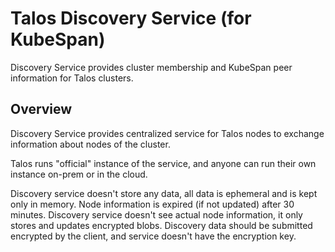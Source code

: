 # Talos Discovery Service (for KubeSpan)

Discovery Service provides cluster membership and KubeSpan peer information for Talos clusters.

## Overview

Discovery Service provides centralized service for Talos nodes to exchange information about nodes of the cluster.

Talos runs "official" instance of the service, and anyone can run their own instance on-prem or in the cloud.

Discovery service doesn't store any data, all data is ephemeral and is kept only in memory.
Node information is expired (if not updated) after 30 minutes.
Discovery service doesn't see actual node information, it only stores and updates encrypted blobs.
Discovery data should be submitted encrypted by the client, and service doesn't have the encryption key.
